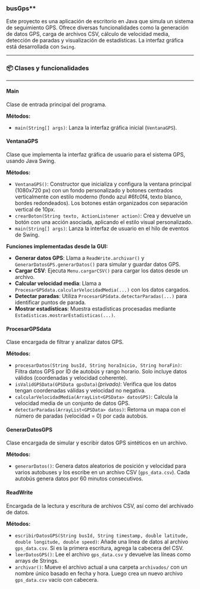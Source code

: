 ### busGps**

Este proyecto es una aplicación de escritorio en Java que simula un sistema de seguimiento GPS. Ofrece diversas funcionalidades como la generación de datos GPS, carga de archivos CSV, cálculo de velocidad media, detección de paradas y visualización de estadísticas. La interfaz gráfica está desarrollada con `Swing`.

---

### 📦 Clases y funcionalidades

---

#### **Main**

Clase de entrada principal del programa.

**Métodos:**

* `main(String[] args)`: Lanza la interfaz gráfica inicial (`VentanaGPS`).

#### **VentanaGPS**

Clase que implementa la interfaz gráfica de usuario para el sistema GPS, usando Java Swing.

**Métodos:**

* `VentanaGPS()`: Constructor que inicializa y configura la ventana principal (1080x720 px) con un fondo personalizado y botones centrados verticalmente con estilo moderno (fondo azul #6fc0f4, texto blanco, bordes redondeados). Los botones están organizados con separación vertical de 10px.
* `crearBoton(String texto, ActionListener action)`: Crea y devuelve un botón con una acción asociada, aplicando el estilo visual personalizado.
* `main(String[] args)`: Lanza la interfaz de usuario en el hilo de eventos de Swing.

**Funciones implementadas desde la GUI:**

* **Generar datos GPS**: Llama a `ReadWrite.archivar()` y `GenerarDatosGPS.generarDatos()` para simular y guardar datos GPS.
* **Cargar CSV**: Ejecuta `Menu.cargarCSV()` para cargar los datos desde un archivo.
* **Calcular velocidad media**: Llama a `ProcesarGPSdata.calcularVelocidadMedia(...)` con los datos cargados.
* **Detectar paradas**: Utiliza `ProcesarGPSdata.detectarParadas(...)` para identificar puntos de parada.
* **Mostrar estadísticas**: Muestra estadísticas procesadas mediante `Estadisticas.mostrarEstadisticas(...)`.

#### **ProcesarGPSdata**

Clase encargada de filtrar y analizar datos GPS.

**Métodos:**

* `procesarDatos(String busId, String horaInicio, String horaFin)`:
  Filtra datos GPS por ID de autobús y rango horario. Solo incluye datos válidos (coordenadas y velocidad coherente).
* `isValidGPSData(GPSData gpsData)`*(privado)*:
  Verifica que los datos tengan coordenadas válidas y velocidad no negativa.
* `calcularVelocidadMedia(ArrayList<GPSData> datosGPS)`:
  Calcula la velocidad media de un conjunto de datos GPS.
* `detectarParadas(ArrayList<GPSData> datos)`:
  Retorna un mapa con el número de paradas (velocidad = 0) por cada autobús.

#### **GenerarDatosGPS**

Clase encargada de simular y escribir datos GPS sintéticos en un archivo.

**Métodos:**

* `generarDatos()`:
  Genera datos aleatorios de posición y velocidad para varios autobuses y los escribe en un archivo CSV (`gps_data.csv`). Cada autobús genera datos por 60 minutos consecutivos.

#### **ReadWrite**

Encargada de la lectura y escritura de archivos CSV, así como del archivado de datos.

**Métodos:**

* `escribirDatosGPS(String busId, String timestamp, double latitude, double longitude, double speed)`:
  Añade una línea de datos al archivo `gps_data.csv`. Si es la primera escritura, agrega la cabecera del CSV.
* `leerDatosGPS()`:
  Lee el archivo `gps_data.csv` y devuelve las líneas como arrays de Strings. 
* `archivar()`:
  Mueve el archivo actual a una carpeta `archivados/` con un nombre único basado en fecha y hora. Luego crea un nuevo archivo `gps_data.csv` vacío con cabecera.
